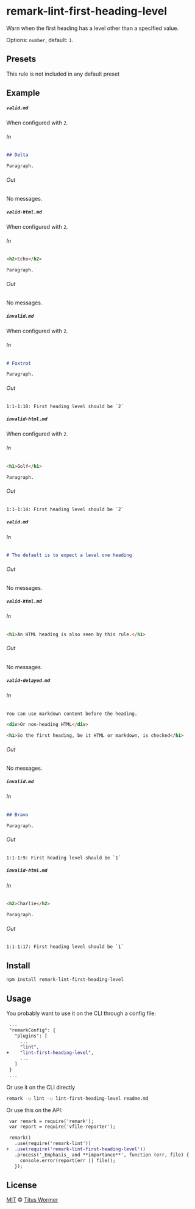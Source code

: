 <!--This file is generated-->

# remark-lint-first-heading-level

Warn when the first heading has a level other than a specified value.

Options: `number`, default: `1`.

## Presets

This rule is not included in any default preset

## Example

##### `valid.md`

When configured with `2`.

###### In

```markdown
## Delta

Paragraph.
```

###### Out

No messages.

##### `valid-html.md`

When configured with `2`.

###### In

```markdown
<h2>Echo</h2>

Paragraph.
```

###### Out

No messages.

##### `invalid.md`

When configured with `2`.

###### In

```markdown
# Foxtrot

Paragraph.
```

###### Out

```text
1:1-1:10: First heading level should be `2`
```

##### `invalid-html.md`

When configured with `2`.

###### In

```markdown
<h1>Golf</h1>

Paragraph.
```

###### Out

```text
1:1-1:14: First heading level should be `2`
```

##### `valid.md`

###### In

```markdown
# The default is to expect a level one heading
```

###### Out

No messages.

##### `valid-html.md`

###### In

```markdown
<h1>An HTML heading is also seen by this rule.</h1>
```

###### Out

No messages.

##### `valid-delayed.md`

###### In

```markdown
You can use markdown content before the heading.

<div>Or non-heading HTML</div>

<h1>So the first heading, be it HTML or markdown, is checked</h1>
```

###### Out

No messages.

##### `invalid.md`

###### In

```markdown
## Bravo

Paragraph.
```

###### Out

```text
1:1-1:9: First heading level should be `1`
```

##### `invalid-html.md`

###### In

```markdown
<h2>Charlie</h2>

Paragraph.
```

###### Out

```text
1:1-1:17: First heading level should be `1`
```

## Install

```sh
npm install remark-lint-first-heading-level
```

## Usage

You probably want to use it on the CLI through a config file:

```diff
 ...
 "remarkConfig": {
   "plugins": [
     ...
     "lint",
+    "lint-first-heading-level",
     ...
   ]
 }
 ...
```

Or use it on the CLI directly

```sh
remark -u lint -u lint-first-heading-level readme.md
```

Or use this on the API:

```diff
 var remark = require('remark');
 var report = require('vfile-reporter');

 remark()
   .use(require('remark-lint'))
+  .use(require('remark-lint-first-heading-level'))
   .process('_Emphasis_ and **importance**', function (err, file) {
     console.error(report(err || file));
   });
```

## License

[MIT](https://github.com/remarkjs/remark-lint/blob/master/license) © [Titus Wormer](https://wooorm.com)
